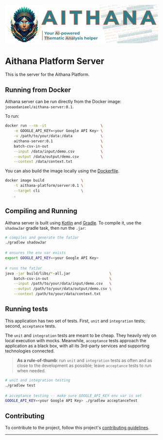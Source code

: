 ![aithana logo][logo]

# Aithana Platform Server

This is the server for the Aithana Platform.

## Running from Docker

Aithana server can be run directly from the Docker image: `jooaodanieel/aithana-server:0.1`.

To run:

```bash
docker run --rm -it                         \
    -e GOOGLE_API_KEY=<your Google API Key> \
    -v /path/to/your/data:/data             \
    aithana-server:0.1                      \
    batch-csv-in-out                        \
    --input /data/input/demo.csv            \
    --output /data/output/demo.csv          \
    --context /data/context.txt
```

You can also build the image locally using the [Dockerfile][dockerfile].

```bash
docker image build                 \
    -t aithana-platform/server:0.1 \
    --target cli                   \
    .
```


## Compiling and Running

Aithana server is built using [Kotlin][kotlinlang] and [Gradle][gradle]. To compile it, use the `shadowJar` gradle task, then run the `.jar`:

```bash
# compiles and generate the fatJar
./gradlew shadowJar

# ensures the env var exists
export GOOGLE_API_KEY=<your Google API Key>

# runs the fatJar
java -jar build/libs/*-all.jar                  \
    batch-csv-in-out                            \
    --input /path/to/your/data/input/demo.csv   \
    --output /path/to/your/data/output/demo.csv \
    --context /path/to/your/data/context.txt
```

## Running tests

This application has two set of tests. First, `unit` and `integration` tests; second, `acceptance` tests.

The `unit` and `integration` tests are meant to be cheap. They heavily rely on local execution with mocks. Meanwhile, `acceptance` tests approach the application as a black box, with all its 3rd-party services and supporting technologies connected.

> **As a rule-of-thumb**: run `unit` and `integration` tests as often and as close to the development as possible; leave `acceptance` tests to run when needed.

```bash
# unit and integration testing
./gradlew test

# acceptance testing -- make sure GOOGLE_API_KEY env var is set
GOOGLE_API_KEY=<your Google API Key> ./gradlew acceptanceTest
```


## Contributing

To contribute to the project, follow this project's [contributing guidelines][contributing].

---

[logo]: ./aithana-banner.png
[dockerfile]: ./Dockerfile
[kotlinlang]: https://kotlinlang.org
[gradle]: https://gradle.org
[contributing]: ./CONTRIBUTING.md
